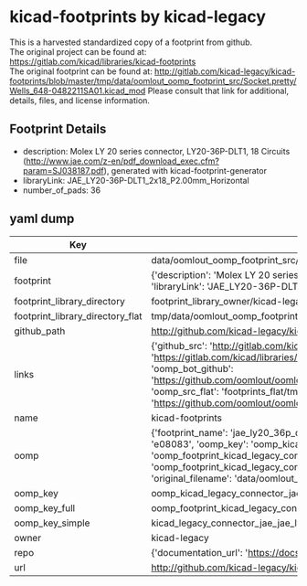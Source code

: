 # kicad-footprints by kicad-legacy  
This is a harvested standardized copy of a footprint from github.  
The original project can be found at:  
https://gitlab.com/kicad/libraries/kicad-footprints  
The original footprint can be found at:
http://gitlab.com/kicad-legacy/kicad-footprints/blob/master/tmp/data/oomlout_oomp_footprint_src/Socket.pretty/Wells_648-0482211SA01.kicad_mod
Please consult that link for additional, details, files, and license information.  
## Footprint Details
* description: Molex LY 20 series connector, LY20-36P-DLT1, 18 Circuits (http://www.jae.com/z-en/pdf_download_exec.cfm?param=SJ038187.pdf), generated with kicad-footprint-generator  
* libraryLink: JAE_LY20-36P-DLT1_2x18_P2.00mm_Horizontal  
* number_of_pads: 36  
## yaml dump  
| Key | Value |  
| --- | --- |  
| file | data/oomlout_oomp_footprint_src/kicad-footprints/Connector_JAE.pretty/JAE_LY20-36P-DLT1_2x18_P2.00mm_Horizontal.kicad_mod |  
| footprint | {'description': 'Molex LY 20 series connector, LY20-36P-DLT1, 18 Circuits (http://www.jae.com/z-en/pdf_download_exec.cfm?param=SJ038187.pdf), generated with kicad-footprint-generator', 'libraryLink': 'JAE_LY20-36P-DLT1_2x18_P2.00mm_Horizontal', 'number_of_pads': 36} |  
| footprint_library_directory | footprint_library_owner/kicad-legacy_kicad-footprints |  
| footprint_library_directory_flat | tmp/data/oomlout_oomp_footprint_src/footprints_flat/kicad_legacy_connector_jae_jae_ly20_36p_dlt1_2x18_p2_00mm_horizontal/working |  
| github_path | http://github.com/kicad-legacy/kicad-footprints/blob/master/tmp/data/oomlout_oomp_footprint_src/Connector_JAE.pretty/JAE_LY20-36P-DLT1_2x18_P2.00mm_Horizontal.kicad_mod |  
| links | {'github_src': 'http://gitlab.com/kicad-legacy/kicad-footprints/blob/master/tmp/data/oomlout_oomp_footprint_src/Socket.pretty/Wells_648-0482211SA01.kicad_mod', 'github_src_repo': 'https://gitlab.com/kicad/libraries/kicad-footprints', 'oomp_bot': 'tmp/data/oomlout_oomp_footprint_src/footprints/kicad_legacy_connector_jae_jae_ly20_36p_dlt1_2x18_p2_00mm_horizontal/working', 'oomp_bot_github': 'https://github.com/oomlout/oomlout_oomp_footprint_bot/tree/main/tmp/data/oomlout_oomp_footprint_src/footprints/kicad_legacy_connector_jae_jae_ly20_36p_dlt1_2x18_p2_00mm_horizontal/working', 'oomp_src_flat': 'footprints_flat/tmp/data/oomlout_oomp_footprint_src/footprints_flat/kicad_legacy_connector_jae_jae_ly20_36p_dlt1_2x18_p2_00mm_horizontal/working', 'oomp_src_flat_github': 'https://github.com/oomlout/oomlout_oomp_footprint_src/tree/main/tmp/data/oomlout_oomp_footprint_src/footprints_flat/kicad_legacy_connector_jae_jae_ly20_36p_dlt1_2x18_p2_00mm_horizontal/working'} |  
| name | kicad-footprints |  
| oomp | {'footprint_name': 'jae_ly20_36p_dlt1_2x18_p2_00mm_horizontal', 'library_name': 'connector_jae', 'md5': 'e0808374a44b797dcd346e7c12ff4ace', 'md5_10': 'e0808374a4', 'md5_5': 'e0808', 'md5_6': 'e08083', 'oomp_key': 'oomp_kicad_legacy_connector_jae_jae_ly20_36p_dlt1_2x18_p2_00mm_horizontal', 'oomp_key_extra': 'oomp_footprint_kicad_legacy_connector_jae_jae_ly20_36p_dlt1_2x18_p2_00mm_horizontal', 'oomp_key_full': 'oomp_footprint_kicad_legacy_connector_jae_jae_ly20_36p_dlt1_2x18_p2_00mm_horizontal_e08083', 'oomp_key_simple': 'kicad_legacy_connector_jae_jae_ly20_36p_dlt1_2x18_p2_00mm_horizontal', 'original_filename': 'data/oomlout_oomp_footprint_src/kicad-footprints/Connector_JAE.pretty/JAE_LY20-36P-DLT1_2x18_P2.00mm_Horizontal.kicad_mod', 'owner_name': 'kicad_legacy'} |  
| oomp_key | oomp_kicad_legacy_connector_jae_jae_ly20_36p_dlt1_2x18_p2_00mm_horizontal |  
| oomp_key_full | oomp_footprint_kicad_legacy_connector_jae_jae_ly20_36p_dlt1_2x18_p2_00mm_horizontal |  
| oomp_key_simple | kicad_legacy_connector_jae_jae_ly20_36p_dlt1_2x18_p2_00mm_horizontal |  
| owner | kicad-legacy |  
| repo | {'documentation_url': 'https://docs.github.com/rest/repos/repos#get-a-repository', 'message': 'Not Found'} |  
| url | http://github.com/kicad-legacy/kicad-footprints |  

